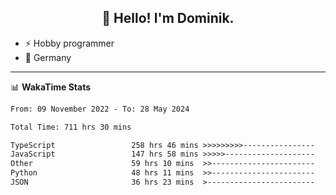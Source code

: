 <h2 align="center">👋 Hello! I'm Dominik.</h2>

- ⚡ Hobby programmer
- 📍 Germany

---
📊 **WakaTime Stats**
<!--START_SECTION:waka-->

```txt
From: 09 November 2022 - To: 28 May 2024

Total Time: 711 hrs 30 mins

TypeScript                 258 hrs 46 mins >>>>>>>>>----------------   36.37 %
JavaScript                 147 hrs 58 mins >>>>>--------------------   20.80 %
Other                      59 hrs 10 mins  >>-----------------------   08.32 %
Python                     48 hrs 11 mins  >>-----------------------   06.77 %
JSON                       36 hrs 23 mins  >------------------------   05.11 %
```

<!--END_SECTION:waka-->
